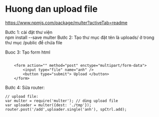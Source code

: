 # Huong dan upload file 
 https://www.npmjs.com/package/multer?activeTab=readme 
 
Bước 1: cài đặt thư viện  
npm install --save multer
Bước 2: Tạo thư mục đặt tên là uploads/ ở trong thư mục /public để chứa file

Buoc 3: Tạo form html 
```

    <form action="" method="post" enctype="multipart/form-data">
        <input type="file" name="anh" /> 
        <button type="submit"> Upload </button>
    </form> 
```
Bước 4: Sửa router:
```
// upload file:
var multer = require('multer'); // dùng upload file
var uploader = multer({dest: './tmp'});
router.post('/add',uploader.single('anh'), spCtrl.add);

```
